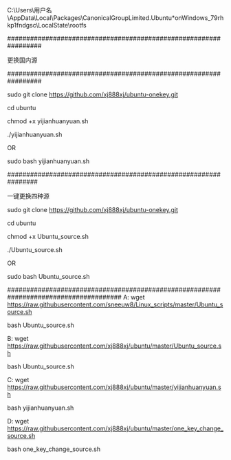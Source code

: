 C:\Users\用户名\AppData\Local\Packages\CanonicalGroupLimited.Ubuntu*onWindows_79rhkp1fndgsc\LocalState\rootfs

#################################################################

更换国内源

#################################################################

sudo git clone https://github.com/xj888xj/ubuntu-onekey.git

cd ubuntu

chmod +x yijianhuanyuan.sh

./yijianhuanyuan.sh

OR

sudo bash yijianhuanyuan.sh

################################################################

一键更换四种源

sudo git clone https://github.com/xj888xj/ubuntu-onekey.git

cd ubuntu

chmod +x Ubuntu_source.sh

./Ubuntu_source.sh

OR

sudo bash Ubuntu_source.sh

###################################################################################### 
A: wget https://raw.githubusercontent.com/sneeuw8/Linux_scripts/master/Ubuntu_source.sh

bash Ubuntu_source.sh

B: wget https://raw.githubusercontent.com/xj888xj/ubuntu/master/Ubuntu_source.sh

bash Ubuntu_source.sh

C: wget https://raw.githubusercontent.com/xj888xj/ubuntu/master/yijianhuanyuan.sh

bash yijianhuanyuan.sh

D: wget https://raw.githubusercontent.com/xj888xj/ubuntu/master/one_key_change_source.sh

bash one_key_change_source.sh
